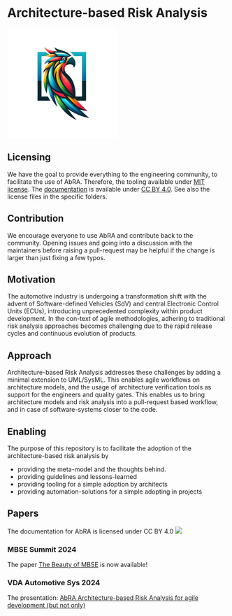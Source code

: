 # Architecture-based Risk Analysis

<img src="images/KeyVisual.jpg" width="250" />

## Licensing
We have the goal to provide everything to the engineering community, to facilitate the use of AbRA.
Therefore, the tooling available under [MIT license](LICENSE).
The [documentation](docs) is available under [CC BY 4.0](docs/LICENSE).
See also the license files in the specific folders.

## Contribution
We encourage everyone to use AbRA and contribute back to the community.
Opening issues and going into a discussion with the maintainers before raising a pull-request may be helpful if the change is larger than just fixing a few typos.

## Motivation
The automotive industry is undergoing a transformation shift with the advent of Software-defined Vehicles (SdV) and central Electronic Control Units (ECUs), introducing unprecedented complexity within product development. In the con-text of agile methodologies, adhering to traditional risk analysis approaches becomes challenging due to the rapid release cycles and continuous evolution of products.

## Approach
Architecture-based Risk Analysis addresses these challenges by adding a minimal extension to UML/SysML. This enables agile workflows on architecture models, and the usage of architecture verification tools as support for the engineers and quality gates.
This enables us to bring architecture models and risk analysis into a pull-request based workflow, and in case of software-systems closer to the code.

## Enabling
The purpose of this repository is to facilitate the adoption of the architecture-based risk analysis by

- providing the meta-model and the thoughts behind.
- providing guidelines and lessons-learned
- providing tooling for a simple adoption by architects
- providing automation-solutions for a simple adopting in projects

## Papers

The documentation for AbRA is licensed under CC BY 4.0  <img src="https://mirrors.creativecommons.org/presskit/buttons/88x31/png/by.png"  width="60px" />

### MBSE Summit 2024
The paper [The Beauty of MBSE](docs/papers/The_Beauty_of_MBSE.pdf) is now available!

### VDA Automotive Sys 2024
The presentation: [AbRA Architecture-based Risk Analysis for agile development (but not only)](docs/papers/AbRA_VDA-AutomotiveSYS.pdf)

